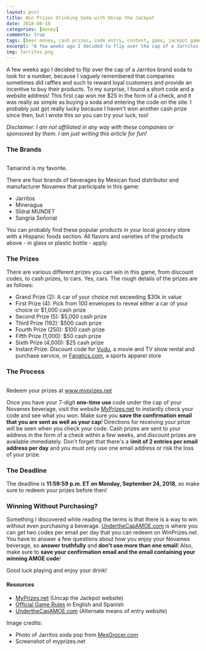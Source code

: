 ```yaml
---
layout: post
title: Win Prizes Drinking Soda with Uncap the Jackpot
date: 2018-08-10
categories: [money]
comments: true
tags: [beer money, cash prizes, code entry, contest, game, jackpot game, jarritos, making money online, novamex, soda, uncap the jackpot, win prizes]
excerpt: "A few weeks ago I decided to flip over the cap of a Jarritos brand soda to look for a number, because I vaguely remembered that companies sometimes did raffles and such to reward loyal customers and provide an incentive to buy their products. To my surprise, I found a short code and a website address! This first cap won me $25 in the form of a check, and it was really as simple as buying a soda and entering the code on the site. I probably just got really lucky because I haven't won another cash prize since then, but I wrote this so you can try your luck, too!"
img: Jarritos.png
---
```


<p><first-letter>A</first-letter> few weeks ago I decided to flip over the cap of a Jarritos brand soda to look for a number, because I vaguely remembered that companies sometimes did raffles and such to reward loyal customers and provide an incentive to buy their products. To my surprise, I found a short code and a website address! This first cap won me $25 in the form of a check, and it was really as simple as buying a soda and entering the code on the site. I probably just got really lucky because I haven't won another cash prize since then, but I wrote this so you can try your luck, too!</p>

<p><em>Disclaimer: I am not affiliated in any way with these companies or sponsored by them. I am just writing this article for fun!</em></p>

<h3>The Brands</h3>

<img src="https://lizlorena.com/img/Jarritos.png" alt="" class="img-fluid"/>

<p class="caption">Tamarind is my favorite.</p>

<p>There are four brands of beverages by Mexican food distributor and manufacturer Novamex that participate in this game:</p>

<ul>
	<li>Jarritos</li>
	<li>Mineragua</li>
	<li>SÍdral MUNDET</li>
	<li>Sangria Señorial</li>
</ul>

<p>You can probably find these popular products in your local grocery store with a Hispanic foods section. All flavors and varieties of the products above - in glass or plastic bottle - apply.</p>

<h3>The Prizes</h3>

<p>There are various different prizes you can win in this game, from discount codes, to cash prizes, to cars. Yes, cars. The rough details of the prizes are as follows:</p>

<ul>
	<li>Grand Prize (2): A car of your choice not exceeding $30k in value</li>
	<li>First Prize (4): Pick from 100 envelopes to reveal either a car of your choice or $1,000 cash prize</li>
	<li>Second Prize (5): $5,000 cash prize</li><li>Third Prize (192): $500 cash prize</li>
	<li>Fourth Prize (250): $100 cash prize</li>
	<li>Fifth Prize (1,000): $50 cash prize</li><li>Sixth Prize (4,000): $25 cash prize</li>
	<li>Instant Prize: Discount code for <a href="http://vudu.com" target="_blank">Vudu</a>, a movie and TV show rental and purchase service, or <a href="http://fanatics.com" target="_blank">Fanatics.com</a>, a sports apparel store</li>
</ul>

<h3>The Process</h3>

<img src="https://lizlorena.com/img/uncapthejackpot.png" alt="" class="img-fluid"/>

<p class="caption">Redeem your prizes at <a href="http://www.myprizes.net" target="_blank">www.myprizes.net</a></p>

<p>Once you have your 7-digit <strong>one-time use </strong>code under the cap of your Novamex beverage, visit the website <a href="http://www.myprizes.net" target="_blank">MyPrizes.net</a> to instantly check your code and see what you won. Make sure you <strong>save the confirmation email that you are sent as well as your cap</strong>! Directions for receiving your prize will be seen when you check your code. Cash prizes are sent to your address in the form of a check within a few weeks, and discount prizes are available immediately. Don't forget that there's a l<strong>imit of 2 entries per email address per day</strong> and you must only use one email address or risk the loss of your prize.</p>

<h3>The Deadline</h3>

<p>The deadline is <strong>11:59:59 p.m. ET on Monday, September 24, 2018</strong>, so make sure to redeem your prizes before then!</p>

<h3>Winning Without Purchasing?</h3>

<p>Something I discovered while reading the terms is that there is a way to win without even purchasing a beverage. <a href="https://www.underthecapamoe.com/" target="_blank">UndertheCapAMOE.com</a> is where you can get two codes per email per day that you can redeem on WinPrizes.net. You have to answer a few questions about how you enjoy your Novamex beverage, so <strong>answer truthfully</strong> and <strong>don't use more than one email</strong>! Also, make sure to <strong>save your confirmation email and the email containing your winning AMOE code</strong>!</p>

<p>Good luck playing and enjoy your drink!</p>

<h4>Resources</h4>

<ul>
	<li><a href="https://www.myprizes.net/" target="_blank">MyPrizes.net</a> (Uncap the Jackpot website)</li>
	<li><a href="https://www.myprizes.net/terms.htm" target="_blank">Official Game Rules</a> in English and Spanish</li>
	<li><a href="https://www.underthecapamoe.com/" target="_blank">UndertheCapAMOE.com</a> (Alternate means of entry website)</li>
</ul>

<p>Image credits:</p>

<ul>
	<li>Photo of Jarritos soda pop from <a href="https://www.mexgrocer.com/15007.html" target="_blank" rel="noopener">MexGrocer.com</a></li>
	<li>Screenshot of myprizes.net</li>
</ul>